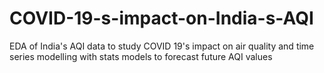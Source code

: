 # COVID-19-s-impact-on-India-s-AQI
EDA of India's AQI data to study COVID 19's impact on air quality and time series modelling with stats models to forecast future AQI values
